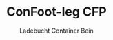---
title: "ConFoot-leg CFP"
subtitle: "Ladebucht Container Bein"
mainImage: "/images/products/confoot-leg-cfp-main.jpg"
gallery:
  - "/images/products/confoot-leg-cfp-1.jpg"
  - "/images/products/confoot-leg-cfp-2.jpg"
  - "/images/products/confoot-leg-cfp-3.jpg"
shortDescription: "ConFoot-leg CFP isch eigentüet für Ladebüchte und ermöglicht, dass dr Container am Dock gsichert wird, während d'Türe voll gegens de Seitä ufeite chönd."
technicalDescription: "S CFP Modell erlaubt, dass d'Produkte direkt vo dr Produktion i de Container glade werde, ohni zwüscheligi Lagerig, und es wird kei witers Container-Handligsgerät bruucht."
videoID: "da7h7VgJHgs"
specifications:
  - name: "Gwicht"
    value: "24 kg pro Bein"
  - name: "Ladekapazität"
    value: "30 Tonne"
  - name: "Einstellberäich"
    value: "1,043 mm bis 1,448 mm"
  - name: "Material"
    value: "Hochwärtiger Stahl"
price: "3.500 EUR"
priceVAT: "4.235 EUR"
pricingNotes: "Mengenrabatte verfügbar. Bitte nimm Kontakt uf mit unserem Verchöfers-Team für Detail."
buyLink: "/contact"
howToUse: |
  1. Platziere s CFP-Bein bim Container-Ecke-Casting
  2. Schalte de Sperrmechanismus aa
  3. Stell d'Höchi y, wenn nötig, im Beräich vo 1,043 mm bis 1,448 mm
  4. Sichere dr Container am Lade-Dock
  5. Mach d'Türe vom Container voll ufeite, so dass sie de Seitä aagstönd
  6. Lade d'Produkte direkt vo dr Produktion i de Container
benefits:
  - title: "Integration im Lade-Dock"
    description: "Ermöglicht, dass dr Container am Dock gsichert wird, während d'Türe voll gegens die Seitä ufeite chönd"
  - title: "Direkti Beladig"
    description: "Produkte chönd direkt vo dr Produktion i de Container glade werde, ohni zwüscheligi Lagerig"
  - title: "Käi zusätzlichs Gerät"
    description: "Es wird kei witers Container-Handligsgerät bruucht für d'Ladegäng"
  - title: "Effizienz vom Trailer"
    description: "Macht den Trailer frei für anderi Ufgabe, während dr Container am Lade-Dock bliibt"
  - title: "Zuesätzligi Lagerig"
    description: "Container chönd als zuesätzligs Lager gnutzt werde, wenn se nöd i de Transit sind"
  - title: "Für Mobilität parat"
    description: "Container sind immer parat zum bewege – fahrt eifach de Trailer unter dr Container, und d'Reis goht witer"
articleContent: |
  ## Was isch ConFoot-leg CFP?

  ConFoot-leg CFP isch e spezialiserti Container-Bein-Lösung, speziell entwickelt für Ladebucht-Vorgänge. S CFP-Modell ermöglicht, dass Container am Lade-Dock gsichert werde, während d'Türe voll ufeite, so dass e nahtlosi Integration zwüsche Container und de Anlage entstaht. Die innovativi Lösig verwandlet d'Shipping-Container in effizienti Erweiterige vo dinere Ladebucht, well s zwüscheligi Lager und zusätlichs Handligsgerät entfalle.

  ## Wichtigsti Vorteils für Ladebucht-Vorgänge

  Dr ConFoot-leg CFP bringt erhebliche betrieblichi Vorteile für Unternähme, wo regelmässig Shipping-Container belade und entlade. Wennd du Container direkt am Lade-Dock sicherscht, chasch Trailer für anderi Ufgabe frei mache, was d’Flottenusnützig optimiert und Wartezit reduziert. D'Produkte chönd direkt vo dr Produktion i de Container glade werde ohni zwüscheligi Lager, was dr Logistikprozess vereifacht und d'Handligskoschte senkt.

  Zusätzlich chönd Container mit CFP-Bein als flexible zuesätzligi Lagerig gnutzt werde, wenn se nöd i de Transit sind. Sie sind jederziit parat zum bewege – fahrt eifach en Trailer unter dr Container, nehmt d'Bein ab, und d'Reis goht ohni zwüscheligi Handligsschritt witer. Die Vielseitigkeit macht s CFP zu ere ideale Lösig für Unternähme, wo d'Ladebucht-Effizienz und Lagerkapazität ufbessere wend.

  ## Wie funktionert's

  Dr ConFoot-leg CFP wird fescht an de Container-Ecke castet und biete e stabili Unterstützig, während dr Container am Lade-Dock platziert isch. D'Bein hend en Einstellberäich vo 1,043 mm bis 1,448 mm, was en präzise Ausrichtig an verschideni Dockhöchi ermöglicht. Jedes Bein wiegt 24 kg, was es de Bediener erleichtert, während s System e substanziali Ladekapazität vo 30 Tonne bereitstellt.

  D'Installationsphase isch eifach:
  1. Platziere d'S CFP-Bein am Container-Ecke-Casting
  2. Schalte de Sperrmechanismus aa zum Sichern vo de Bein
  3. Stell d'Höchi y, wenn nötig, so dass sie zum Lade-Dock passt
  4. Sichere dr Container am Dock
  5. Mach d'Türe vom Container voll ufeite, so dass sie de Seitä aagstönd
  6. Fang a mit direkter Beladig vo dr Produktion i de Container

  Sobald d'Beladig fertig isch, isch dr Container parat für de Transport. Wänn e Trailer zur Verfüegig steht, cha eifach dr Trailer unter dr Container gfahre werde, d'Bein abnäh, und d'Reis goht ohni zwüscheligi Handligsschritt witer.

  ## Aawändig vo ConFoot-leg CFP

  ### Produktionsbetriebe
  Produktionsbetriebe profitiere beträchtlich vo dr Fähigkeit vom CFP, e nahtlosi Erweiterig vo dr Produktionsarea z’schaffe. Indem Container direkt an Ladebucht platziert werde, chönd d'Produkte grad vo dr Produktionslinie i d'Shipping-Container glade werde – so fällt s zwüscheligi Lager und d'Handligskoschte. Die direkti Beladig minimiert s Risiko vo Beschädigung und vereifacht dr gesamte Logistikprozess.

  ### Distributionszäntrum
  Für Distributionszäntrum biete s CFP wertvolli Flexibilität i dr Beladigsarbet. Container chönd längere Ziit am Lade-Dock platziert werde, so dass e effizienti Beladig ermöglicht wird, wänn d'Produkte verfuegbar sind. Die Vorgehwiis reduziert s Druck, Container in chline Ziitfenster belade z'müesse, falls Trailer warte, und optimiert sowohl d'Arbeitskraft als au d'Transportmittelusnützig.

  ### Einzelhandelsbetriebe
  Einzelhandel cha Container mit CFP-Bein als flexible zuesätzligi Lagerig während de Hochsaison gnutze. Container chönd am Lade-Dock platziert werde für de direkte Empfang vo Ware, und wänn se voll sind, ine Lagerbereich verlegt werde. Die Methode schafft kosteneffizienti zuesätzligi Kapazität ohni d'Nötigkeit für en dauerhafte Ausbau vom Betrieb.

  ### Transportfirmen
  Transportfirmen profitiere vo der verbesserten Flottenusnützig mit em CFP-System. Trailer chönd Container bi de Kunde abloufe und die Fahrt gliech witerfüehre, anstatt, dass sie uf und ab warte müend. Die Effizienz cha d'Produktivkait vo de bestehende Trailerflotte erheblich erhöhe.

  ## Technischi Spezifikatione

  - Ladekapazität: 30 Tonne
  - Gwicht: 24 kg pro Bein
  - Einstellberäich: 1,043 mm bis 1,448 mm
  - Material: Hochwärtiger Stahl mit langlebige Oberflächi
  - Kompatibilität: Standard Shipping-Container Ecke-Castings

  Dr ConFoot-leg CFP stellt e innovativi Lösig für Ladebucht-Vorgänge dar, wo Unternähme ermöglicht, ihre Logistikprozesse z'optimieren, d'Ressourcenausnützig z'verbessere und flexible zuesätzligi Lagerkapazität z'schaffe. Durch d'Möglichkeit, Produkte direkt vo dr Produktion i Container z'laade und Trailer für anderi Ufgabe frei z'mache, hilft s CFP Unternähme, e höcheri Effizienz und Chosteneffektivität i ihre Container-Handligsprozesse z'erreiche.
---